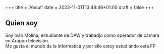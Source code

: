 +++
title = 'About'
date = 2023-11-01T13:48:46+01:00
draft = false
+++

## Quien soy

Soy Iván Molina, estudiante de DAW y trabadjo como operador de camara en Aragón televisión.  
Me gusta el mundo de la informatica y por ello estoy estudiando esta FP
